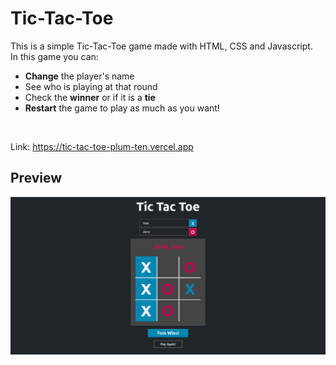 # Tic-Tac-Toe

This is a simple Tic-Tac-Toe game made with HTML, CSS and Javascript.  
In this game you can:

- **Change** the player's name
- See who is playing at that round
- Check the **winner** or if it is a **tie**
- **Restart** the game to play as much as you want!

&nbsp;

Link: https://tic-tac-toe-plum-ten.vercel.app
## Preview

![tic-tac-toe preview](./img/tictactoe.png "Tic-Tac-Toe")
